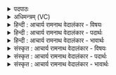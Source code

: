 <details><summary>पदपाठः</summary>

उ꣢त्। त्वा꣣। मन्दन्तु। सो꣡माः꣢꣯। कृ꣣णुष्व꣢। रा꣡धः꣢꣯। अ꣣द्रिवः। अ। द्रिवः। अ꣡व꣢꣯। ब्र꣣ह्मद्वि꣡षः꣢। ब्र꣣ह्म। द्वि꣡षः꣢꣯। ज꣣हि। १३५४।
</details>

<details><summary>अधिमन्त्रम् (VC)</summary>

- इन्द्रः
- प्रगाथः काण्वः
- गायत्री
- षड्जः
</details>

<details><summary>हिन्दी : आचार्य रामनाथ वेदालंकार - विषयः</summary>

प्रथम ऋचा की व्याख्या पूर्वार्चिक में १९४ क्रमाङ्क पर परमात्मा और राजा के विषय में की गयी थी। यहाँ जीवात्मा को प्रोद्बोधन है।
</details>

<details><summary>हिन्दी : आचार्य रामनाथ वेदालंकार - पदार्थः</summary>

पदार्थान्वयभाषाः -  हे (अद्रिवः) अविदारणीय बलवाले इन्द्र जीवात्मन् ! (त्वा) तुझे (सोमाः) वीर रस (मदन्तु उ) उत्साहित करें। तू (राधः) दिव्य ऐश्वर्य तथा सफलता को (कृणुष्व) उत्पन्न कर। (ब्रह्मद्विषः) ब्रह्मद्वेषी भावों को (अवजहि) विनष्ट कर दे ॥१॥
</details>

<details><summary>हिन्दी : आचार्य रामनाथ वेदालंकार - भावार्थः</summary>

भावार्थभाषाः -  अपने आत्म-बल को पहचान कर मनुष्य को महान् कर्म करने चाहिएँ और विघ्नों को पराजित करना चाहिए ॥१॥
</details>

<details><summary>संस्कृत : आचार्य रामनाथ वेदालंकार - विषयः</summary>

तत्र प्रथमा ऋक् पूर्वार्चिके १९४ क्रमाङ्के परमात्मनृपत्योर्विषये व्याख्याता। अत्र जीवात्मा प्रोद्बोध्यते।
</details>

<details><summary>संस्कृत : आचार्य रामनाथ वेदालंकार - पदार्थः</summary>

पदार्थान्वयभाषाः -  हे (अद्रिवः) अविदारणीयबल इन्द्र जीवात्मन् ! (त्वा) त्वाम् (सोमाः) वीररसाः (मदन्तु उ) उत्साहयन्तु खलु। त्वम् (राधः) दिव्यैश्वर्यं साफल्यं च (कृणुष्व) सम्पादय। (ब्रह्मद्विषः) ब्रह्मद्वेषिणो भावान् (अवजहि) विनाशय ॥१॥
</details>

<details><summary>संस्कृत : आचार्य रामनाथ वेदालंकार - भावार्थः</summary>

भावार्थभाषाः -  स्वकीयमात्मबलं परिचित्य मनुष्येण महान्ति कार्याणि सम्पादनीयानि विघ्नाश्च पराजेयाः ॥१॥
</details>
